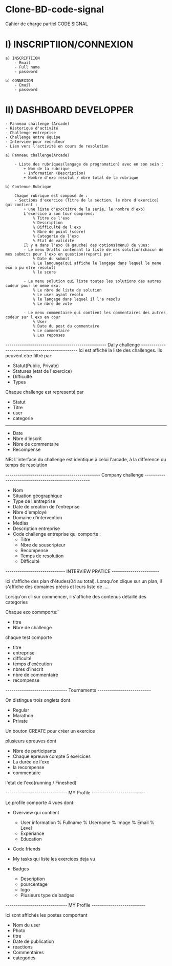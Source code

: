 # Clone-BD-code-signal

Cahier de charge partiel CODE SIGNAL

# I) INSCRIPTIION/CONNEXION

	a) INSCRIPTIION
		- Email
		- Full name 
		- password

	b) CONNEXION
		- Email 
		- password

# II) DASHBOARD DEVELOPPER

	- Panneau challenge (Arcade)
	- Historique d'activité
	- Challenge entreprise
	- Challenge entre équipe
	- Interview pour recruteur
	- Lien vers l'activité en cours de resolution 

	a) Panneau challenge(Arcade)

		- Liste des rubriques(langage de programation) avec en son sein :
			+ Nom de la rubrique 
			+ Information (Description)
			+ Nombre d'exo resolut / nbre total de la rubrique

	b) Contenue Rubrique

		Chaque rubrique est composé de :
		- Sections d'exercice (Titre de la section, le nbre d'exercice) qui contient :
			+ une liste d'exo(titre de la serie, le nombre d'exo)
			L'exercice a son tour comprend:
				% Titre de l'exo 
				% Description
				% Difficulté de l'exo
				% Nbre de point (score)
				% Categorie de l'exo
				% Etat de validité
			Il y a dans l'exo (à gauche) des options(menu) de vues:
			- Le menu Drafts contenant la liste de mes solution(chacun de mes submits pour l'exo en question)reparti par:
				% Date du submit
				% Le language(qui affiche le langage dans lequel le meme exo a pu etre resolut)
				% le score

			- Le menu solution qui liste toutes les solutions des autres codeur pour le meme exo.
				% Le nbre de liste de solution
				% Le user ayant resolu
				% le langage dans lequel il l'a resolu
				% Le nbre de vote

			- Le menu commentaire qui contient les commentaires des autres codeur sur l'exo en cour
				% User 
				% Date du post du commentaire
				% Le commentaire
				% Les reponses

------------------------------------------------- Daily challenge -----------------------------------------------
 Ici est affiché la liste des challenges. Ils peuvent etre filtré par:
- Statut(Public, Private)
- Statuses (etat de l'exercice)
- Difficulté
- Types

Chaque challenge est representé par 
- Statut
- Titre 
- user
- categorie
---------------------------
- Date
- Nbre d'inscrit
- Nbre de commentaire
- Recompense 

NB: L'interface du challenge est identique à celui l'arcade, à la difference du temps de resolution

---------------------------------------------- Company challenge ---------------------------------------------------

- Nom
- Situation géographique
- Type de l'entreprise 
- Date de creation de l'entreprise 
- Nbre d'employé
- Domaine d'intervention
- Medias
- Description entreprise
- Code challenge entreprise qui comporte :
	+ Titre
	+ Nbre de souscripteur
	+ Recompense
	+ Temps de resolution
	+ Difficulté

----------------------------- INTERVIEW PRATICE -----------------------

Ici s'affiche des plan d'études(04 au total). Lorsqu'on clique sur un plan, il s'affiche des domaines précis et leurs liste de ....

Lorsqu'on cli sur commencer, il s'affiche des contenus détaillé des categories

Chaque exo commporte:`
- titre 
- Nbre de challenge 

chaque test comporte
- titre 
- entreprise 
- difficulté
- temps d'exécution
- nbres d'inscrit
- nbre de commentaire
- recompense

------------------------------ Tournaments --------------------------

On distingue trois onglets dont 
- Regular
- Marathon
- Private

Un bouton CREATE pour créer un exercice 

plusieurs epreuves dont 
- Nbre de participants
- Chaque epreuve compte 5 exercices 
- La durée de l'exo 
- la recompense 
- commentaire

l'etat de l'exo(running / Fineshed)

------------------------------ MY Profile --------------------------

Le profile comporte 4 vues dont:

- Overview qui contient
	+ User information
		% Fullname
		% Username
		% Image
		% Email
		% Level
	+ Experiance
	+ Education

- Code friends
- My tasks qui liste les exercices deja vu
- Badges
	+ Description
	+ pourcentage
	+ logo
	+ Plusieurs type de badges

------------------------------ MY Profile --------------------------

Ici sont affichés les postes comportant
 
- 	Nom du user
- Photo
- titre
- Date de publication
- reactions
- Commentaires
- categories

